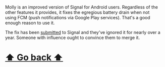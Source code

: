 Molly is an improved version of Signal for Android users. Regardless of the other features it provides, it fixes the egregious battery drain when not using FCM (push notifications via Google Play services). That's a good enough reason to use it.

The fix has been [submitted](https://github.com/signalapp/Signal-Android/pull/13337) to Signal and they've ignored it for nearly over a year. Someone with influence ought to convince them to merge it.

# [⬆ Go back ⬆](README.md)
